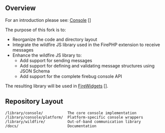 
Overview
--------

For an introduction please see: [Console] []

The purpose of this fork is to:

  * Reorganize the code and directory layout
  * Integrate the wildfire JS library used in the FirePHP extension to receive messages
  * Enhance the wildfire JS library to:
    * Add support for sending messages
    * Add support for defining and validating message structures using JSON Schema
    * Add support for the complete firebug console API

The resulting library will be used in [FireWidgets] [].


  [Console]:     http://nlsmith.com/projects/console/   "http://nlsmith.com/projects/console/"
  [FireWidgets]: http://code.google.com/p/firewidgets/  "FireWidgets"


Repository Layout
-----------------

    /library/console/           The core console implementation
    /library/console/platform/  Platform-specific console wrappers
    /library/wildfire/          Out-of-band communication library
    /docs/                      Documentation
